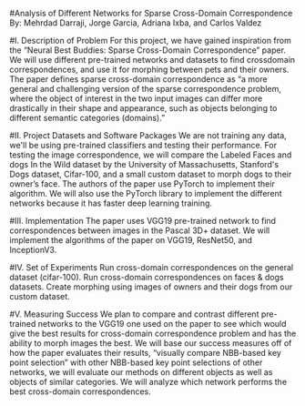 #Analysis of Different Networks for Sparse Cross-Domain Correspondence
By: Mehrdad Darraji, Jorge Garcia, Adriana Ixba, and Carlos Valdez

#I. Description of Problem
For this project, we have gained inspiration from the “Neural Best Buddies: Sparse Cross-Domain
Correspondence” paper. We will use different pre-trained networks and datasets to find crossdomain correspondences, and use it for morphing between pets and their owners. The paper
defines sparse cross-domain correspondence as “a more general and challenging version of the
sparse correspondence problem, where the object of interest in the two input images can differ
more drastically in their shape and appearance, such as objects belonging to different semantic
categories (domains).”

#II. Project Datasets and Software Packages
We are not training any data, we'll be using pre-trained classifiers and testing their performance.
For testing the image correspondence, we will compare the Labeled Faces and dogs In the Wild
dataset by the University of Massachusetts, Stanford's Dogs dataset, Cifar-100, and a small
custom dataset to morph dogs to their owner’s face. The authors of the paper use PyTorch to
implement their algorithm. We will also use the PyTorch library to implement the different
networks because it has faster deep learning training.

#III. Implementation
The paper uses VGG19 pre-trained network to find correspondences between images in the
Pascal 3D+ dataset. We will implement the algorithms of the paper on VGG19, ResNet50, and
InceptionV3.

#IV. Set of Experiments
Run cross-domain correspondences on the general dataset (cifar-100). Run cross-domain
correspondences on faces & dogs datasets. Create morphing using images of owners and their
dogs from our custom dataset.

#V. Measuring Success
We plan to compare and contrast different pre-trained networks to the VGG19 one used on the
paper to see which would give the best results for cross-domain correspondence problem and has
the ability to morph images the best. We will base our success measures off of how the paper
evaluates their results, “visually compare NBB-based key point selection” with other NBB-based
key point selections of other networks, we will evaluate our methods on different objects as well
as objects of similar categories. We will analyze which network performs the best cross-domain
correspondences.